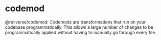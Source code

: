 # codemod
@reliverse/codemod: Codemods are transformations that run on your codebase programmatically. This allows a large number of changes to be programmatically applied without having to manually go through every file.
